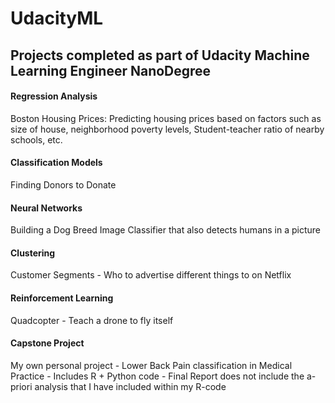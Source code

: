 # UdacityML

## Projects completed as part of Udacity Machine Learning Engineer NanoDegree

#### Regression Analysis  
Boston Housing Prices: Predicting housing prices based on factors such as size of house, neighborhood poverty levels, Student-teacher ratio of nearby schools, etc.  
#### Classification Models  
Finding Donors to Donate  
#### Neural Networks  
Building a Dog Breed Image Classifier that also detects humans in a picture  
#### Clustering  
Customer Segments - Who to advertise different things to on Netflix  
#### Reinforcement Learning  
Quadcopter - Teach a drone to fly itself  
#### Capstone Project  
My own personal project - Lower Back Pain classification in Medical Practice - Includes R + Python code - Final Report does not include the a-priori analysis that I have included within my R-code
